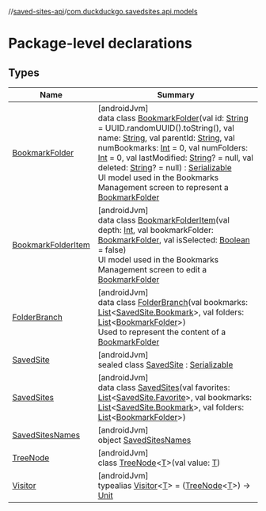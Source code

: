 //[saved-sites-api](../../index.md)/[com.duckduckgo.savedsites.api.models](index.md)

# Package-level declarations

## Types

| Name | Summary |
|---|---|
| [BookmarkFolder](-bookmark-folder/index.md) | [androidJvm]<br>data class [BookmarkFolder](-bookmark-folder/index.md)(val id: [String](https://kotlinlang.org/api/latest/jvm/stdlib/kotlin/-string/index.html) = UUID.randomUUID().toString(), val name: [String](https://kotlinlang.org/api/latest/jvm/stdlib/kotlin/-string/index.html), val parentId: [String](https://kotlinlang.org/api/latest/jvm/stdlib/kotlin/-string/index.html), val numBookmarks: [Int](https://kotlinlang.org/api/latest/jvm/stdlib/kotlin/-int/index.html) = 0, val numFolders: [Int](https://kotlinlang.org/api/latest/jvm/stdlib/kotlin/-int/index.html) = 0, val lastModified: [String](https://kotlinlang.org/api/latest/jvm/stdlib/kotlin/-string/index.html)? = null, val deleted: [String](https://kotlinlang.org/api/latest/jvm/stdlib/kotlin/-string/index.html)? = null) : [Serializable](https://developer.android.com/reference/kotlin/java/io/Serializable.html)<br>UI model used in the Bookmarks Management screen to represent a [BookmarkFolder](-bookmark-folder/index.md) |
| [BookmarkFolderItem](-bookmark-folder-item/index.md) | [androidJvm]<br>data class [BookmarkFolderItem](-bookmark-folder-item/index.md)(val depth: [Int](https://kotlinlang.org/api/latest/jvm/stdlib/kotlin/-int/index.html), val bookmarkFolder: [BookmarkFolder](-bookmark-folder/index.md), val isSelected: [Boolean](https://kotlinlang.org/api/latest/jvm/stdlib/kotlin/-boolean/index.html) = false)<br>UI model used in the Bookmarks Management screen to edit a [BookmarkFolder](-bookmark-folder/index.md) |
| [FolderBranch](-folder-branch/index.md) | [androidJvm]<br>data class [FolderBranch](-folder-branch/index.md)(val bookmarks: [List](https://kotlinlang.org/api/latest/jvm/stdlib/kotlin.collections/-list/index.html)&lt;[SavedSite.Bookmark](-saved-site/-bookmark/index.md)&gt;, val folders: [List](https://kotlinlang.org/api/latest/jvm/stdlib/kotlin.collections/-list/index.html)&lt;[BookmarkFolder](-bookmark-folder/index.md)&gt;)<br>Used to represent the content of a [BookmarkFolder](-bookmark-folder/index.md) |
| [SavedSite](-saved-site/index.md) | [androidJvm]<br>sealed class [SavedSite](-saved-site/index.md) : [Serializable](https://developer.android.com/reference/kotlin/java/io/Serializable.html) |
| [SavedSites](-saved-sites/index.md) | [androidJvm]<br>data class [SavedSites](-saved-sites/index.md)(val favorites: [List](https://kotlinlang.org/api/latest/jvm/stdlib/kotlin.collections/-list/index.html)&lt;[SavedSite.Favorite](-saved-site/-favorite/index.md)&gt;, val bookmarks: [List](https://kotlinlang.org/api/latest/jvm/stdlib/kotlin.collections/-list/index.html)&lt;[SavedSite.Bookmark](-saved-site/-bookmark/index.md)&gt;, val folders: [List](https://kotlinlang.org/api/latest/jvm/stdlib/kotlin.collections/-list/index.html)&lt;[BookmarkFolder](-bookmark-folder/index.md)&gt;) |
| [SavedSitesNames](-saved-sites-names/index.md) | [androidJvm]<br>object [SavedSitesNames](-saved-sites-names/index.md) |
| [TreeNode](-tree-node/index.md) | [androidJvm]<br>class [TreeNode](-tree-node/index.md)&lt;[T](-tree-node/index.md)&gt;(val value: [T](-tree-node/index.md)) |
| [Visitor](index.md#767226418%2FClasslikes%2F1379848315) | [androidJvm]<br>typealias [Visitor](index.md#767226418%2FClasslikes%2F1379848315)&lt;[T](index.md#767226418%2FClasslikes%2F1379848315)&gt; = ([TreeNode](-tree-node/index.md)&lt;[T](index.md#767226418%2FClasslikes%2F1379848315)&gt;) -&gt; [Unit](https://kotlinlang.org/api/latest/jvm/stdlib/kotlin/-unit/index.html) |

